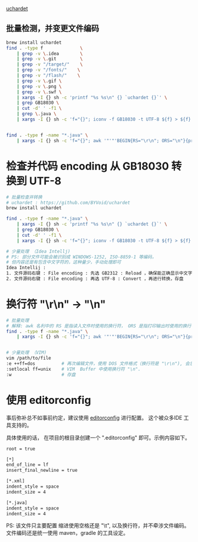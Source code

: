 

[uchardet](https://github.com/BYVoid/uchardet)


## 批量检测，并变更文件编码
```bash
brew install uchardet
find . -type f              \
    | grep -v \.idea        \
    | grep -v \.git         \
    | grep -v "/target/"    \
    | grep -v "/fonts/"    \
    | grep -v "/flash/"    \
    | grep -v \.gif \
    | grep -v \.png \
    | grep -v \.swf \
    | xargs -I {} sh -c 'printf "%s %s\n" {} `uchardet {}`' \
    | grep GB18030 \
    | cut -d' ' -f1 \
    | grep \.java \
    | xargs -I {} sh -c 'f="{}"; iconv -f GB18030 -t UTF-8 ${f} > ${f}.tmp ; mv ${f}.tmp ${f}'


find . -type f -name "*.java" \
    | xargs -I {} sh -c 'f="{}"; awk '"'"'BEGIN{RS="\r\n"; ORS="\n"}{print $0}'"'"' ${f} > ${f}.tmp ;  mv ${f}.tmp ${f}'

```





#  检查并代码 encoding 从 GB18030 转换到 UTF-8

```bash
# 批量检查并转换
# uchardet : https://github.com/BYVoid/uchardet
brew install uchardet

find . -type f -name "*.java" \
    | xargs -I {} sh -c 'printf "%s %s\n" {} `uchardet {}`' \
    | grep GB18030 \
    | cut -d' ' -f1 \
    | xargs -I {} sh -c 'f="{}"; iconv -f GB18030 -t UTF-8 ${f} > ${f}.tmp ; mv ${f}.tmp ${f}'

# 少量处理 （Idea Intellj)
# PS: 部分文件可能会被识别成 WINDOWS-1252, ISO-8859-1 等编码，
# 但内容还是有包含中文字符的，这种量少，手动处理即可
Idea Intellij : 
1. 文件源码右键 : File encoding : 先选 GB2312 : Reload ，确保能正确显示中文字符
2. 文件源码右键 : File encoding : 再选 UTF-8 : Convert ，再进行转换，存盘
```

# 换行符 "\r\n" -> "\n"

```bash
# 批量处理
# 解释: awk 名利中的 RS 是指读入文件时使用的换行符， ORS 是指打印输出时使用的换行符
find . -type f -name "*.java" \
    | xargs -I {} sh -c 'f="{}"; awk '"'"'BEGIN{RS="\r\n"; ORS="\n"}{print $0}'"'"' ${f} > ${f}.tmp ;  mv ${f}.tmp ${f}'


# 少量处理 （VIM)
vim /path/to/file
:e ++ff=dos	         # 再次编辑文件，使用 DOS 文件格式（换行符是 "\r\n"), 会忽略 fileformats 设定 
:setlocal ff=unix	 # VIM  Buffer 中使用换行符 "\n".
:w	                 # 存盘
```

# 使用 editorconfig
事后弥补总不如事前约定，建议使用 [editorconfig](https://editorconfig.org/) 进行配置。
这个被众多IDE 工具支持的。

具体使用的话， 在项目的根目录创建一个 ".editorconfig" 即可。示例内容如下。

```txt
root = true

[*]
end_of_line = lf
insert_final_newline = true

[*.xml]
indent_style = space
indent_size = 4

[*.java]
indent_style = space
indent_size = 4
```

PS: 该文件只主要配置 缩进使用空格还是 "\t", 以及换行符，并不牵涉文件编码。
文件编码还是统一使用 maven，gradle 的工具设定。





